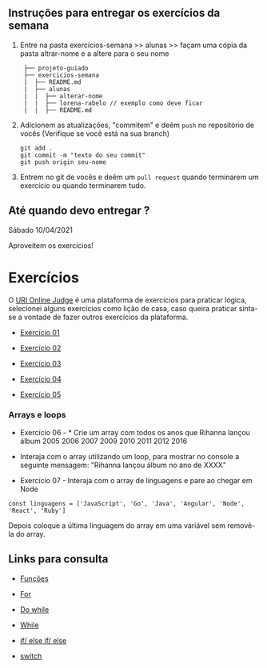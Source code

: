 ## Instruções para entregar os exercícios da semana

1. Entre na pasta exercícios-semana >> alunas >> façam uma cópia da pasta altrar-nome e a altere para o seu nome

   ```
    ├── projeto-guiado
    ├── exercicios-semana
    |  ├── README.md
    |  ├── alunas
    |  |  ├── alterar-nome
    |  |  ├── lorena-rabelo // exemplo como deve ficar
    |  |  ├── README.md

   ```

2. Adicionem as atualizações, "commitem" e deêm `push` no repositório de vocês
   (Verifique se você está na sua branch)

   ```
   git add .
   git commit -m "texto do seu commit"
   git push origin seu-nome
   ```

3. Entrem no git de vocês e deêm um `pull request` quando terminarem um exercício ou quando terminarem tudo.

## Até quando devo entregar ?

Sábado 10/04/2021

Aproveitem os exercícios!

# Exercícios

O [URI Online Judge](https://www.urionlinejudge.com.br/judge/pt/login) é uma plataforma de exercícios para praticar lógica, selecionei alguns exercícios como lição de casa, caso queira praticar sinta-se a vontade de fazer outros exercícios da plataforma.

- [Exercício 01](https://www.urionlinejudge.com.br/judge/pt/problems/view/1038)

- [Exercício 02](https://www.urionlinejudge.com.br/judge/pt/problems/view/1066)

- [Exercício 03](https://www.urionlinejudge.com.br/judge/pt/problems/view/1134)

- [Exercício 04](https://www.urionlinejudge.com.br/judge/pt/problems/view/1114)

- [Exercício 05](https://www.urionlinejudge.com.br/judge/pt/problems/view/1009)

### Arrays e loops

- Exercício 06 - * Crie um array com todos os anos que Rihanna lançou álbum 
   2005 2006 2007 2009 2010 2011 2012 2016

* Interaja com o array utilizando um loop, para mostrar no console a seguinte mensagem: "Rihanna lançou álbum no ano de XXXX"

- Exercício 07 - Interaja com o array de linguagens e pare ao chegar em Node

```
const linguagens = ['JavaScript', 'Go', 'Java', 'Angular', 'Node', 'React', 'Ruby']
```

Depois coloque a última linguagem do array em uma variável sem removê-la do array.

## Links para consulta

- [Funções](https://developer.mozilla.org/pt-BR/docs/Web/JavaScript/Guide/Fun%C3%A7%C3%B5es)

- [For](https://developer.mozilla.org/pt-BR/docs/Web/JavaScript/Reference/Statements/for)

- [Do while](https://developer.mozilla.org/pt-BR/docs/Web/JavaScript/Reference/Statements/do...while)

- [While](https://developer.mozilla.org/pt-BR/docs/Web/JavaScript/Reference/Statements/while)

- [if/ else if/ else](https://developer.mozilla.org/pt-BR/docs/Web/JavaScript/Reference/Statements/if...else)

- [switch](https://developer.mozilla.org/pt-BR/docs/Web/JavaScript/Reference/Statements/switch)


